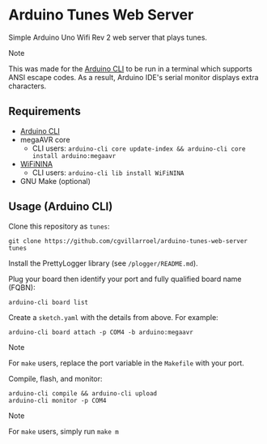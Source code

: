 # Arduino Tunes Web Server

Simple Arduino Uno Wifi Rev 2 web server that plays tunes.

> [!NOTE]
> This was made for the [Arduino CLI](https://arduino.github.io/arduino-cli/latest/) to be run in a terminal which supports ANSI escape codes. As a result, Arduino IDE's serial monitor displays extra characters.

## Requirements

- [Arduino CLI](https://arduino.github.io/arduino-cli/latest/)
- megaAVR core
  - CLI users: `arduino-cli core update-index && arduino-cli core install arduino:megaavr`
- [WiFiNINA](https://www.arduino.cc/reference/en/libraries/wifinina/)
  - CLI users: `arduino-cli lib install WiFiNINA`
- GNU Make (optional)

## Usage (Arduino CLI)

Clone this repository as `tunes`:

```pwsh
git clone https://github.com/cgvillarroel/arduino-tunes-web-server tunes
```

Install the PrettyLogger library (see `/plogger/README.md`).

Plug your board then identify your port and fully qualified board name (FQBN):

```pwsh
arduino-cli board list
```

Create a `sketch.yaml` with the details from above. For example:

```pwsh
arduino-cli board attach -p COM4 -b arduino:megaavr
```

> [!NOTE]
> For `make` users, replace the port variable in the `Makefile` with your port.

Compile, flash, and monitor:

```pwsh
arduino-cli compile && arduino-cli upload
arduino-cli monitor -p COM4
```

> [!NOTE]
> For `make` users, simply run `make m`

